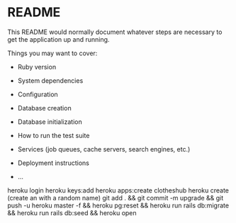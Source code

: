 # README

This README would normally document whatever steps are necessary to get the
application up and running.

Things you may want to cover:

* Ruby version

* System dependencies

* Configuration

* Database creation

* Database initialization

* How to run the test suite

* Services (job queues, cache servers, search engines, etc.)

* Deployment instructions

* ...

heroku login
heroku keys:add
heroku apps:create clotheshub
heroku create (create an with a random name)
git add . && git commit -m upgrade && git push -u heroku master -f && heroku pg:reset && heroku run rails db:migrate && heroku run rails db:seed && heroku open
